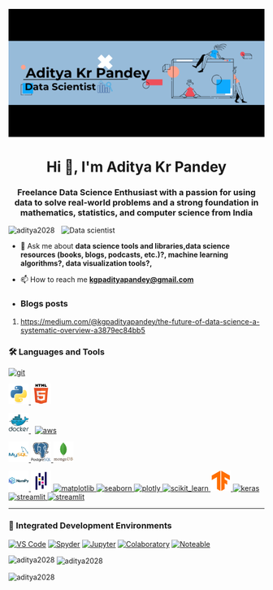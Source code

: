 ![logo](https://github.com/aditya2028/aditya2028/blob/main/Github%20Banner%20(2).png)
<h1 align="center">Hi 👋, I'm Aditya Kr Pandey</h1>
<h3 align="center">Freelance Data Science Enthusiast with a passion for using data to solve real-world problems and a strong foundation in mathematics, statistics, and computer science from India</h3>

<img align="right" alt="Data scientist" width="400" src="https://chools.in/wp-content/uploads/data-science-2-1.gif">

<p align="left"> <img src="https://komarev.com/ghpvc/?username=aditya2028&label=Profile%20views&color=0e75b6&style=flat" alt="aditya2028" /> </p>


- 💬 Ask me about **data science tools and libraries,data science resources (books, blogs, podcasts, etc.)?, machine learning algorithms?, data visualization tools?,**

- 📫 How to reach me **kgpadityapandey@gmail.com**

- ### Blogs posts
<!-- BLOG-POST-LIST:START -->
1) https://medium.com/@kgpadityapandey/the-future-of-data-science-a-systematic-overview-a3879ec84bb5
<!-- BLOG-POST-LIST:END -->


<h3>🛠️ Languages and Tools</h3>

<p>

<a href="https://git-scm.com/" target="_blank" rel="noreferrer"> <img src="https://www.vectorlogo.zone/logos/git-scm/git-scm-icon.svg" alt="git" width="40" height="40"/> </a>

<a href="https://www.python.org" target="_blank" rel="noreferrer"> <img src="https://raw.githubusercontent.com/devicons/devicon/master/icons/python/python-original.svg" alt="python" width="40" height="40"/> </a>
<a href="https://www.w3.org/html/" target="_blank" rel="noreferrer"> <img src="https://raw.githubusercontent.com/devicons/devicon/master/icons/html5/html5-original-wordmark.svg" alt="html5" width="40" height="40"/> </a>

<a href="https://hub.docker.com/" target="_blank" rel="noreferrer"> <img src="https://raw.githubusercontent.com/devicons/devicon/master/icons/docker/docker-original-wordmark.svg" alt="docker" width="40" height="40"/> </a> &nbsp;
<a href="https://aws.amazon.com/" target="_blank" rel="noreferrer"> <img src="https://upload.wikimedia.org/wikipedia/commons/9/93/Amazon_Web_Services_Logo.svg" alt="aws" width="40" height="40"/> </a>

<a href="https://www.mysql.com/" target="_blank" rel="noreferrer"> <img src="https://raw.githubusercontent.com/devicons/devicon/master/icons/mysql/mysql-original-wordmark.svg" alt="mysql" width="40" height="40"/> </a>
<a href="https://www.postgresql.org/" target="_blank" rel="noreferrer"> <img src="https://raw.githubusercontent.com/devicons/devicon/master/icons/postgresql/postgresql-original-wordmark.svg" alt="postgresql" width="40" height="40"/> </a>
<a href="https://www.mongodb.com/" target="_blank" rel="noreferrer"> <img src="https://raw.githubusercontent.com/devicons/devicon/master/icons/mongodb/mongodb-original-wordmark.svg" alt="mongodb" width="40" height="40"/> </a>

<a href="https://numpy.org/" target="_blank" rel="noreferrer"> <img src="https://raw.githubusercontent.com/devicons/devicon/master/icons/numpy/numpy-original-wordmark.svg" alt="numpy" width="40" height="40"/> </a>
<a href="https://pandas.pydata.org/" target="_blank" rel="noreferrer"> <img src="https://raw.githubusercontent.com/devicons/devicon/2ae2a900d2f041da66e950e4d48052658d850630/icons/pandas/pandas-original.svg" alt="pandas" width="40" height="40"/> </a>
<a href="https://matplotlib.org/" target="_blank" rel="noreferrer"> <img src="https://upload.wikimedia.org/wikipedia/commons/8/84/Matplotlib_icon.svg" alt="matplotlib" width="40" height="40"/> </a>
<a href="https://seaborn.pydata.org/" target="_blank" rel="noreferrer"> <img src="https://seaborn.pydata.org/_images/logo-mark-lightbg.svg" alt="seaborn" width="40" height="40"/> </a>
<a href="https://plotly.com/python/" target="_blank" rel="noreferrer"> <img src="Related Images/plotly.svg" alt="plotly" width="40" height="40"/> </a>
<a href="https://scikit-learn.org/" target="_blank" rel="noreferrer"> <img src="https://upload.wikimedia.org/wikipedia/commons/0/05/Scikit_learn_logo_small.svg" alt="scikit_learn" width="40" height="40"/> </a>
<a href="https://www.tensorflow.org/" target="_blank" rel="noreferrer"> <img src="https://raw.githubusercontent.com/devicons/devicon/master/icons/tensorflow/tensorflow-original.svg" alt="tensorflow" width="40" height="40"/> </a>
<a href="https://keras.io/" target="_blank" rel="noreferrer"> <img src="https://upload.wikimedia.org/wikipedia/commons/a/ae/Keras_logo.svg" alt="keras" width="40" height="40"/> </a>
<a href="https://streamlit.io/" target="_blank" rel="noreferrer"> <img src="Related Images/streamlit.svg" alt="streamlit" width="40" height="40"/> </a>
<a href="https://docs.langchain.com/docs/" target="_blank" rel="noreferrer"> <img src="https://python.langchain.com/img/favicon.ico" alt="streamlit" width="40" height="40"/> </a>

</p> 

---

### 💼 Integrated Development Environments

<a href="https://code.visualstudio.com/" target="blank"><img align="center" src="Related Images/vscode.svg" alt="VS Code" height="30" width="40" /></a>
<a href="https://www.spyder-ide.org/" target="blank"><img align="center" src="Related Images/spyderide.svg" alt="Spyder" height="30" width="40" /></a>
<a href="https://jupyter.org/" target="blank"><img align="center" src="https://upload.wikimedia.org/wikipedia/commons/3/38/Jupyter_logo.svg" alt="Jupyter" height="30" width="40" /></a>
<a href="https://colab.google/" target="blank"><img align="center" src="Related Images/google-colab.svg" alt="Colaboratory" height="30" width="40" /></a>
<a href="https://app.noteable.io/" target="blank"><img align="center" src="https://app.noteable.io/noteable-icon.svg" alt="Noteable" height="30" width="40" /></a>


<p><img align="left" src="https://github-readme-stats.vercel.app/api/top-langs?username=aditya2028&show_icons=true&locale=en&layout=compact" alt="aditya2028" /></p>

<p>&nbsp;<img align="center" src="https://github-readme-stats.vercel.app/api?username=aditya2028&show_icons=true&locale=en" alt="aditya2028" /></p>

<p><img align="center" src="https://github-readme-streak-stats.herokuapp.com/?user=aditya2028&" alt="aditya2028" /></p>
